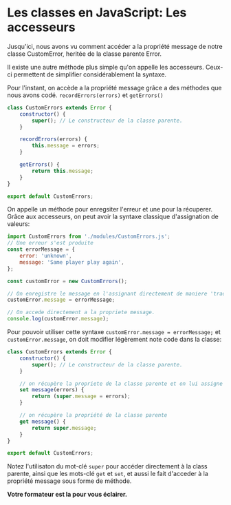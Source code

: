# Les classes en JavaScript: Les accesseurs

Jusqu'ici, nous avons vu comment accéder a la propriété message de notre classe CustomError, heritée de la classe parente Error.

Il existe une autre méthode plus simple qu'on appelle les accesseurs. Ceux-ci permettent de simplifier considérablement la syntaxe.

Pour l'instant, on accède a la propriété message grâce a des méthodes que nous avons codé. `recordErrors(errors)` et `getErrors()`

```javascript
class CustomErrors extends Error {
    constructor() {
        super(); // Le constructeur de la classe parente.
    }

    recordErrors(errors) {
        this.message = errors;
    }

    getErrors() {
        return this.message;
    }
}

export default CustomErrors;
```

On appelle un méthode pour enregsiter l'erreur et une pour la récuperer. Grâce aux accesseurs, on peut avoir la syntaxe classique d'assignation de valeurs:

```javascript
import CustomErrors from './modules/CustomErrors.js';
// Une erreur s'est produite
const errorMessage = {
    error: 'unknown',
    message: 'Same player play again',
};

const customError = new CustomErrors();

// On enregistre le message en l'assignant directement de maniere 'traditionnelle'
customError.message = errorMessage;

// On accede directement a la propriete message.
console.log(customError.message);
```

Pour pouvoir utiliser cette syntaxe `customError.message = errorMessage;` et `customError.message`, on doit modifier légèrement note code dans la classe:

```javascript
class CustomErrors extends Error {
    constructor() {
        super(); // Le constructeur de la classe parente.
    }

    // on récupère la propriete de la classe parente et on lui assigne une valeur
    set message(errors) {
        return (super.message = errors);
    }

    // on récupère la propriété de la classe parente
    get message() {
        return super.message;
    }
}

export default CustomErrors;
```

Notez l'utilisaton du mot-clé `super` pour accéder directement à la class parente, ainsi que les mots-clé `get` et `set`, et aussi le fait d'acceder à la propriété message sous forme de méthode.

**Votre formateur est la pour vous éclairer.**
